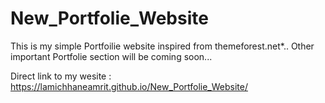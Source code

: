 # New_Portfolie_Website
This is my simple Portfoilie website inspired from themeforest.net*.. Other important Portfolie section will be coming soon...


Direct link to my wesite :
https://lamichhaneamrit.github.io/New_Portfolie_Website/
